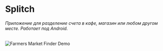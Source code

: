 # Splitch
<h6>Приложение для разделение счета в кафе, магазин или любом другом месте. Работает под Android.</h6>



![Farmers Market Finder Demo](demo.gif)
